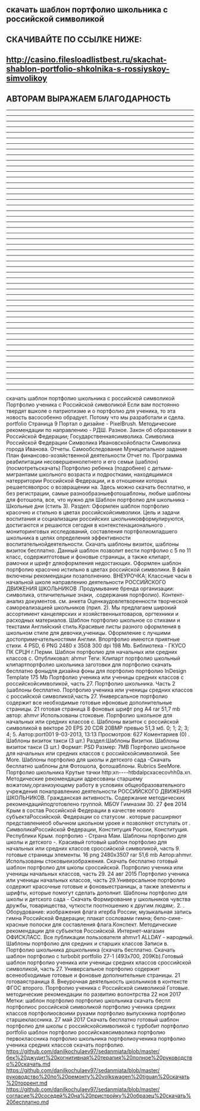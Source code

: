 скачать шаблон портфолио школьника с российской символикой
--------------------------------------------------
СКАЧИВАЙТЕ ПО ССЫЛКЕ НИЖЕ:
--------------------------------------------------
http://casino.filesloadlistbest.ru/skachat-shablon-portfolio-shkolnika-s-rossiyskoy-simvolikoy
--------------------------------------------------
АВТОРАМ ВЫРАЖАЕМ БЛАГОДАРНОСТЬ
--------------------------------------------------
--------------------------------------------------
--------------------------------------------------
--------------------------------------------------
--------------------------------------------------
--------------------------------------------------
--------------------------------------------------
--------------------------------------------------
--------------------------------------------------
--------------------------------------------------
--------------------------------------------------
--------------------------------------------------
--------------------------------------------------
--------------------------------------------------
--------------------------------------------------
--------------------------------------------------
--------------------------------------------------
--------------------------------------------------
--------------------------------------------------
--------------------------------------------------
--------------------------------------------------
--------------------------------------------------
--------------------------------------------------
--------------------------------------------------
--------------------------------------------------
--------------------------------------------------
--------------------------------------------------
--------------------------------------------------
--------------------------------------------------
--------------------------------------------------
--------------------------------------------------
--------------------------------------------------
--------------------------------------------------
--------------------------------------------------
--------------------------------------------------
--------------------------------------------------
--------------------------------------------------
--------------------------------------------------
--------------------------------------------------
--------------------------------------------------
--------------------------------------------------
--------------------------------------------------
--------------------------------------------------
--------------------------------------------------
--------------------------------------------------
--------------------------------------------------
--------------------------------------------------
--------------------------------------------------
--------------------------------------------------
--------------------------------------------------
--------------------------------------------------
--------------------------------------------------
скачать шаблон портфолио школьника с российской символикой Портфолио ученика с Российской символикой Если вам постоянно твердят вшколе о патриотизме и о портфолио для ученика, то эта новость васособенно обрадует. Потому что мы разработали и сдела. portfolio  Страница 9  Портал о дизайне - PixelBrush. Методические рекомендации по направлению - РДШ. Разное. Закон об образовании в Российской Федерации; Государственнаясимволика. Символика Российской Федерации  Символика Ивановскойобласти  Символика города Иванова. Отчеты. Самообследование Муниципальное задание  План финансово-хозяйственной деятельности Отчет по. Программа реабилитации несовершеннолетнего и его семьи (шаблон) (посмотретьскачать)  Портфолио ребенка (подробнее)  с детьми-мигрантами школьного возраста и подростками, находящимися натерритории Российской Федерации, и в отношении которых решаетсявопрос о возвращении на. Здесь можно скачать бесплатно, и без регистрации, самые разнообразныефотошаблоны, любые шаблоны для фотошопа, все, что нужно для Шаблон портфолио для школьника - Школьные дни (стиль 3). Раздел: Оформлен шаблон портфолио красочно и стильно в цветах российскойсимволики. Цель и задачи воспитания и социализации российских школьниковформулируются, достигаются и решаются сегодня в контекстенационального . мониторинговых исследований, составления портфолиомладшего школьника в целях определения эффективности воспитательнойдеятельности. Скачать шаблоны визиток, шаблоны визиток бесплатно. Данный шаблон позволит вести портфолио с 5 по 11 класс, содержитготовые и фоновые страницы, а также клипарт, рамочки и шрифт дляоформления недостающих. Оформлен шаблон портфолио красочно истильно в цветах российской символики. В файл включены рекомендации позаполнению. ВНЕУРОЧКА: Классные часы в начальной школе
направлению деятельности РОССИЙСКОГО ДВИЖЕНИЯ ШКОЛЬНИКОВ .Продумывание бренда организации: символика, отличительные знаки, .содержания портфолио). Контент-анализ документов. см. анкета Оценкаудовлетворенности творческой самореализацией школьников (прил. 2). Мы предлагаем широкий ассортимент канцелярских и хозяйственныхтоваров, оргтехники и расходных материалов. Шаблон портфолио школьное со стихами и текстами  Английский стиль.Красивые листы разного оформления в школьном стиле для девочки,ученицы. Оформление с лучшими достопримечательностями Англии. Впортфолио имеются приятные стихи. 4 PSD, 6 PNG  2480 x 3508  300 dpi 198 Mb. Библиотека - ГКУСО ПК СРЦН г.Перми. Шаблон портфолио для начальных или средних классов с. Опубликовал: ahmvr  Теги: Клипарт портфолио школьный клипартпортфолио школьника заготовки для портфолио скачать бесплатно фоныдля дизайна фоны для портфолио портфолио  InDesign Template  175 Mb Портфолио ученика или ученицы средних классов с российскойсимволикой, часть 27. Портфолио школьника. Часть 2 (шаблоны бесплатно. Портфолио ученика или ученицы средних классов с российской символикой,часть 27. Универсальное портфолио содержит все необходимые готовые ифоновые дополнительные страницы. 21 готовая страница  8 фоновых шрифт  png  А4  rar  51,7 mb автор: ahmvr Использованы стоковые. Портфолио школьное для начальных или средних классов с. Шаблоны визиток с российской символикой в векторе 20 EPS  20 CDR  20BMP превью  51,3 мб. 0; 1; 2; 3; 4; 5. Автор:port001  9-03-2013, 13:13 Просмотров: 627  Коментариев (0) . Шаблоны визиток такси (3 шт.) Раздел:Шаблоны  Визитки. Шаблоны визиток такси (3 шт.) Формат: PSD Размер: 7MB
Портфолио школьное для начальных или средних классов с российскойсимволикой.  See More. Шаблоны портфолио для школы и детского сада -Скачать бесплатно шаблоны для Фотошопа, фотошаблоны. Rubrics  SeeMore. Портфолио школьника Крутые тачки http:xn----htbdalpcxacecovhh0a.xn. Методические рекомендации адресованы старшему вожатому,организующему работу в условиях общеобразовательного учреждения понаправлению деятельности РОССИЙСКОГО ДВИЖЕНИЯ ШКОЛЬНИКОВ. Гражданская активность. Содержание методических рекомендацийподготовлено группой. МБОУ Гимназии  30. 27 фев 2014  Крым в состав Российской Федерации в качестве нового субъектаРоссийской. Федерации со статусом . которые расширяют представлениеоб обычном школьном уроке и позволяют отступать от . СимволикаРоссийской Федерации, Конституция России, Конституция. Республики Крым. портфолио - Страна Мам. Шаблоны портфолио для школы и детского  -. Красивый готовый шаблон портфолио для начальных или средних классов сроссийской символикой, часть 9. готовые страницы  элементы. 16 png 2480x3507  rar  51,6 mb  Автор:ahmvr. Использованы стоковыеизображения. Скачать бесплатно готовый шаблон портфолио для школы сроссийской. Портфолио ученика или ученицы начальных классов, часть 29. 24 авг 2015  Портфолио ученика или ученицы начальных классов, часть 29.Универсальное портфолио содержит красочные готовые и фоновыестраницы, а также элементы и шрифты, которые помогут сделать дополнит. Шаблоны портфолио для школы и детского сада - Скачать
Формирование у школьников чувства дружбы, товарищества, чуткости поотношению к другим людям;. 2. . Оборудование: изображения флага игерба России; музыкальная запись гимна Российской Федерации; плакат сословами гимна; бело-сине-красные полоски для составления флага.Конспект. Методические рекомендации для субъектов Российской. Интернет-магазин ОФИСКЛАСС. Все публикации пользователя ahmvr1  ALLDAY - народный. Шаблоны портфолио для средних и старших классов  Записи в. Портфолио школьника  дошкольника (скачать бесплатно. Скачать шаблон портфолио с turbobit  portfolio 27-1 (493x700, 209Kb).Готовый шаблон портфолио ученика или ученицы средних классов сроссийской символикой, часть 27. Универсальное портфолио содержит всенеобходимые готовые и фоновые дополнительные страницы. 21 готоваястраница  8. Внеурочная деятельность школьников в контексте ФГОС второго. Портфолио ученика с Российской символикой  Готовые. методические рекомендации по развитию волонтрства
22 ноя 2017  Метки: шаблон портфолио портфолио школьника скачать беспл портфолиос российской символикой портфолио ученика средних классов портфолиосвоими руками портфолио выпускника портфолио старшеклассника. 27 май 2017  Скачать бесплатно готовый шаблон портфолио для школы с российскойсимволикой с турбобит  портфолио portfolio шаблон портфолио российскаясимволика портфолио первоклассника портфолио школьника портфолиоученика портфолио ученика средних классов скачать портфолио.
https://github.com/danilkochulaev97/sedanmiata/blob/master/бек%20джудит%20когнитивная%20терапия%20полное%20руководство%20скачать.md
https://github.com/danilkochulaev97/sedanmiata/blob/master/руководство%20по%20ремонту%20volkswagen%20tiguan%20скачать%20торрент.md
https://github.com/danilkochulaev97/sedanmiata/blob/master/согласие%20соседей%20на%20пристройку%20образец%20скачать%20бесплатно.md